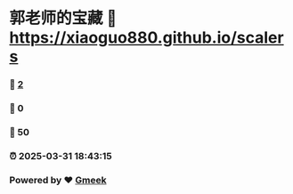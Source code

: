 # 郭老师的宝藏 :link: https://xiaoguo880.github.io/scalers 
### :page_facing_up: [2](https://xiaoguo880.github.io/scalers/tag.html) 
### :speech_balloon: 0 
### :hibiscus: 50 
### :alarm_clock: 2025-03-31 18:43:15 
### Powered by :heart: [Gmeek](https://github.com/Meekdai/Gmeek)
